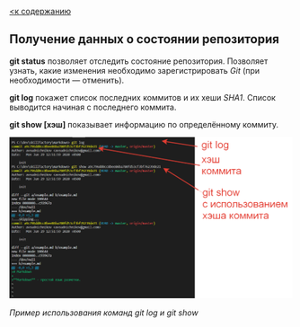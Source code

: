 [<к содержанию](./readme.md)

## Получение данных о состоянии репозитория


**git status** позволяет отследить состояние репозитория. Позволяет узнать, какие изменения необходимо зарегистрировать *Git* (при необходимости — отменить).

**git log** покажет список последних коммитов и их хеши *SHA1*. Список выводится начиная с последнего коммита.

**git show [хэш]** показывает информацию по определённому коммиту.

![status_repository](status_repository.png)

*Пример использования команд git log и git show*